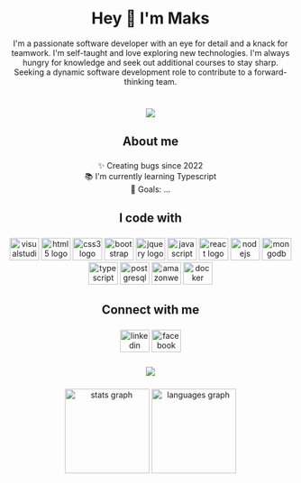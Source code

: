 <h1 align="center">Hey 👋 I'm Maks</h1>
<p align="center">I'm a passionate software developer with an eye for detail and a knack for teamwork. I'm self-taught and love exploring new technologies. I'm always hungry for knowledge and seek out additional courses to stay sharp. Seeking a dynamic software development role to contribute to a forward-thinking team.</p>

###
<h1 align="center"><a href="https://www.codewars.com/users/Mpanasetckiy"><img src="https://www.codewars.com/users/Mpanasetckiy/badges/large"/></a></h1>


###

<h2 align="center">About me</h2>

###



<p align="center">✨ Creating bugs since 2022<br>📚 I'm currently learning Typescript<br>🎯 Goals: ...</p>

###

<h2 align="center">I code with</h2>

###

<div align="center">
  <a href="https://code.visualstudio.com/"><img src="https://cdn.jsdelivr.net/gh/devicons/devicon/icons/visualstudio/visualstudio-plain.svg"         height="40" width="52" alt="visualstudio logo"/></a>
  <img src="https://cdn.jsdelivr.net/gh/devicons/devicon/icons/html5/html5-original.svg" height="40" width="52" alt="html5 logo"  />
  <img src="https://cdn.jsdelivr.net/gh/devicons/devicon/icons/css3/css3-original.svg" height="40" width="52" alt="css3 logo"  />
  <a href="https://getbootstrap.com/"><img src="https://cdn.jsdelivr.net/gh/devicons/devicon/icons/bootstrap/bootstrap-original.svg" height="40" width="52" alt="bootstrap logo"/></a>
  <a href="https://jquery.com/"><img src="https://cdn.jsdelivr.net/gh/devicons/devicon/icons/jquery/jquery-original.svg" height="40" width="52" alt="jquery logo"  /></a>
  <img src="https://cdn.jsdelivr.net/gh/devicons/devicon/icons/javascript/javascript-original.svg" height="40" width="52" alt="javascript logo"  />
  <a href="https://react.dev/"><img src="https://cdn.jsdelivr.net/gh/devicons/devicon/icons/react/react-original.svg" height="40" width="52"  alt="react logo"  /></a>
   <a href="https://nodejs.org/en/"><img src="https://cdn.jsdelivr.net/gh/devicons/devicon/icons/nodejs/nodejs-original.svg" height="40" width="52" alt="nodejs logo"/></a>
  <a href="https://www.mongodb.com/">
  <img src="https://cdn.jsdelivr.net/gh/devicons/devicon/icons/mongodb/mongodb-original.svg" height="40" width="52" alt="mongodb logo"  /></a>
  <a href="https://www.typescriptlang.org/"><img src="https://cdn.jsdelivr.net/gh/devicons/devicon/icons/typescript/typescript-original.svg" height="40" width="52" alt="typescript logo"  /></a>
  <a href="https://www.postgresql.org/"> <img src="https://cdn.jsdelivr.net/gh/devicons/devicon/icons/postgresql/postgresql-original.svg" height="40" width="52" alt="postgresql logo"  /></a>
  <a href="https://aws.amazon.com/"><img src="https://cdn.jsdelivr.net/gh/devicons/devicon/icons/amazonwebservices/amazonwebservices-original.svg" height="40" width="52" alt="amazonwebservices logo"  /></a>
  <a href="https://www.docker.com/"><img src="https://cdn.jsdelivr.net/gh/devicons/devicon/icons/docker/docker-original.svg" height="40" width="52" alt="docker logo"  /></a>
    
   
 
  
</div>

 
###

<h2 align="center">Connect with me</h2>

###

<div align="center">
  <a href="https://www.linkedin.com/in/mpanasetckiy/" target="blank"><img src="https://raw.githubusercontent.com/maurodesouza/profile-readme-generator/master/src/assets/icons/social/linkedin/default.svg" width="52" height="40" alt="linkedin logo"  /></a>
  <a href="https://www.facebook.com/mpanasetckiy" target="blank"><img src="https://raw.githubusercontent.com/maurodesouza/profile-readme-generator/master/src/assets/icons/social/facebook/default.svg" width="52" height="40" alt="facebook logo"  /></a>
</div>

###

<div align="center">
  <img src="https://komarev.com/ghpvc/?username=mpanasetckiy&&style=flat-square&color=blue"/>
</div>

###
<div align="center">
 
  <img src="https://github-readme-stats.vercel.app/api?hide_title=false&hide_rank=true&show_icons=true&include_all_commits=true&count_private=true&disable_animations=false&theme=dark&locale=en&hide_border=false&username=Mpanasetckiy" height="150" alt="stats graph"  />
  <img src="https://github-readme-stats.vercel.app/api/top-langs?locale=en&hide_title=false&layout=compact&card_width=320&langs_count=5&theme=dark&hide_border=false&username=Mpanasetckiy" height="150" alt="languages graph"  />
</div>

###
